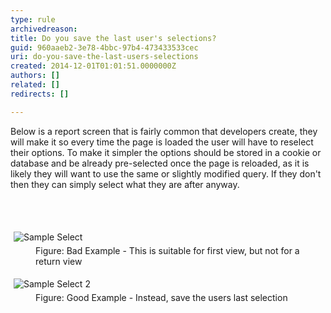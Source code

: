 ```yaml
---
type: rule
archivedreason: 
title: Do you save the last user's selections?
guid: 960aaeb2-3e78-4bbc-97b4-473433533cec
uri: do-you-save-the-last-users-selections
created: 2014-12-01T01:01:51.0000000Z
authors: []
related: []
redirects: []

---
```



<p>Below is a report screen that is fairly common that developers create, 
they will make it so every time the page is loaded the user will have to
 reselect their options. To make it simpler the options should be stored
 in a cookie or database and be already pre-selected once the page is 
reloaded, as it is likely they will want to use the same or slightly 
modified query. If they don't then they can simply select what they are 
after anyway.</p>
<br><excerpt class='endintro'></excerpt><br>
<dl class="badImage"><dt>
      <img src="http&#58;//www.ssw.com.au/ssw/Standards/Rules/Images/SampleSelect.jpg" alt="Sample Select" style="margin&#58;5px;" />
   </dt><dd>Figure&#58; Bad Example - This is suitable for first view, but not for a return view</dd></dl><dl class="goodImage"><dt>
      <img src="http&#58;//www.ssw.com.au/ssw/Standards/Rules/Images/SampleSelect2.jpg" alt="Sample Select 2" style="margin&#58;5px;" />
   </dt><dd>Figure&#58; Good Example - Instead, save the users last selection</dd></dl>


